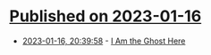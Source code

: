 # [Published on 2023-01-16](index.md)

* [2023-01-16, 20:39:58](https://news.ycombinator.com/item?id=34405207) - [I Am the Ghost Here](https://www.guernicamag.com/i-am-the-ghost-here/)
